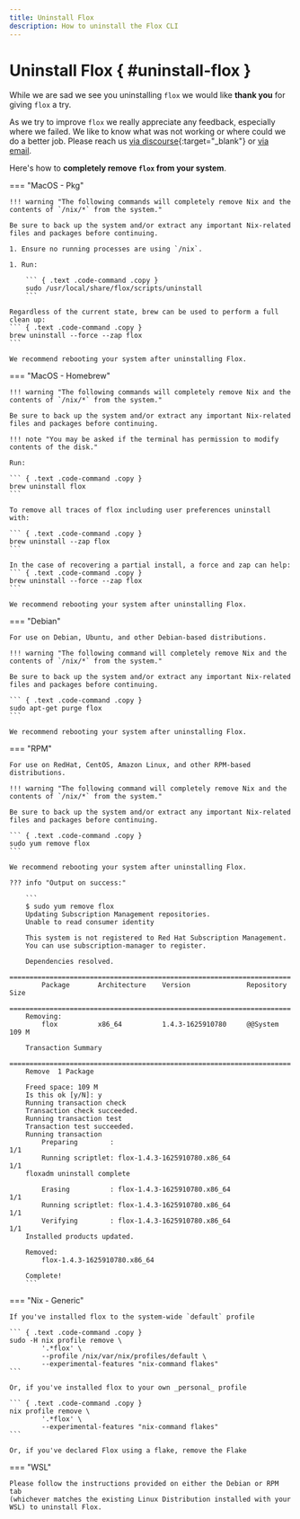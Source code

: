 ```yaml
---
title: Uninstall Flox
description: How to uninstall the Flox CLI
---
```


# Uninstall Flox { #uninstall-flox }

While we are sad we see you uninstalling `flox` we would like **thank you**
for giving `flox` a try.

As we try to improve `flox` we really appreciate any feedback, especially
where we failed. We like to know what was not working or where could we do
a better job. Please reach us [via
discourse][flox_discourse]{:target="_blank"} or [via
email](mailto:hello@flox.dev).

Here's how to **completely remove `flox` from your system**.

=== "MacOS - Pkg"

    !!! warning "The following commands will completely remove Nix and the contents of `/nix/*` from the system."

    Be sure to back up the system and/or extract any important Nix-related
    files and packages before continuing.

    1. Ensure no running processes are using `/nix`.

    1. Run:

        ``` { .text .code-command .copy }
        sudo /usr/local/share/flox/scripts/uninstall
        ```

    Regardless of the current state, brew can be used to perform a full clean up:
    ``` { .text .code-command .copy }
    brew uninstall --force --zap flox
    ```

    We recommend rebooting your system after uninstalling Flox.
=== "MacOS - Homebrew"

    !!! warning "The following commands will completely remove Nix and the contents of `/nix/*` from the system."

    Be sure to back up the system and/or extract any important Nix-related
    files and packages before continuing.

    !!! note "You may be asked if the terminal has permission to modify contents of the disk."

    Run:

    ``` { .text .code-command .copy }
    brew uninstall flox
    ```

    To remove all traces of flox including user preferences uninstall with:

    ``` { .text .code-command .copy }
    brew uninstall --zap flox
    ```

    In the case of recovering a partial install, a force and zap can help:
    ``` { .text .code-command .copy }
    brew uninstall --force --zap flox
    ```

    We recommend rebooting your system after uninstalling Flox.

=== "Debian"

    For use on Debian, Ubuntu, and other Debian-based distributions.

    !!! warning "The following command will completely remove Nix and the contents of `/nix/*` from the system."

    Be sure to back up the system and/or extract any important Nix-related
    files and packages before continuing.

    ``` { .text .code-command .copy }
    sudo apt-get purge flox
    ```

    We recommend rebooting your system after uninstalling Flox.

=== "RPM"

    For use on RedHat, CentOS, Amazon Linux, and other RPM-based
    distributions.

    !!! warning "The following command will completely remove Nix and the contents of `/nix/*` from the system."

    Be sure to back up the system and/or extract any important Nix-related
    files and packages before continuing.

    ``` { .text .code-command .copy }
    sudo yum remove flox
    ```

    We recommend rebooting your system after uninstalling Flox.

    ??? info "Output on success:"

        ```
        $ sudo yum remove flox
        Updating Subscription Management repositories.
        Unable to read consumer identity

        This system is not registered to Red Hat Subscription Management.
        You can use subscription-manager to register.

        Dependencies resolved.
        ======================================================================
            Package       Architecture    Version              Repository   Size
        ======================================================================
        Removing:
            flox          x86_64          1.4.3-1625910780     @@System     109 M

        Transaction Summary
        ======================================================================
        Remove  1 Package

        Freed space: 109 M
        Is this ok [y/N]: y
        Running transaction check
        Transaction check succeeded.
        Running transaction test
        Transaction test succeeded.
        Running transaction
            Preparing        :                                               1/1
            Running scriptlet: flox-1.4.3-1625910780.x86_64                  1/1
        floxadm uninstall complete

            Erasing          : flox-1.4.3-1625910780.x86_64                  1/1
            Running scriptlet: flox-1.4.3-1625910780.x86_64                  1/1
            Verifying        : flox-1.4.3-1625910780.x86_64                  1/1
        Installed products updated.

        Removed:
            flox-1.4.3-1625910780.x86_64

        Complete!
        ```


=== "Nix - Generic"

    If you've installed flox to the system-wide `default` profile

    ``` { .text .code-command .copy }
    sudo -H nix profile remove \
            '.*flox' \
            --profile /nix/var/nix/profiles/default \
            --experimental-features "nix-command flakes"
    ```

    Or, if you've installed flox to your own _personal_ profile

    ``` { .text .code-command .copy }
    nix profile remove \
            '.*flox' \
            --experimental-features "nix-command flakes"
    ```

    Or, if you've declared Flox using a flake, remove the Flake

=== "WSL"

    Please follow the instructions provided on either the Debian or RPM tab
    (whichever matches the existing Linux Distribution installed with your
    WSL) to uninstall Flox.




[flox_discourse]: https://discourse.flox.dev